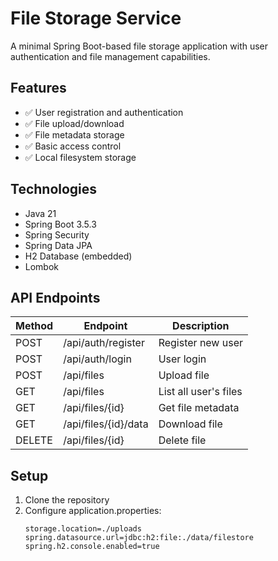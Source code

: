 # File Storage Service

A minimal Spring Boot-based file storage application with user authentication and file management capabilities.

## Features

- ✅ User registration and authentication
- ✅ File upload/download
- ✅ File metadata storage
- ✅ Basic access control
- ✅ Local filesystem storage

## Technologies

- Java 21
- Spring Boot 3.5.3
- Spring Security
- Spring Data JPA
- H2 Database (embedded)
- Lombok

## API Endpoints

| Method | Endpoint                | Description                     |
|--------|-------------------------|---------------------------------|
| POST   | /api/auth/register      | Register new user               |
| POST   | /api/auth/login         | User login                      |
| POST   | /api/files              | Upload file                     |
| GET    | /api/files              | List all user's files           |
| GET    | /api/files/{id}         | Get file metadata               |
| GET    | /api/files/{id}/data    | Download file                   |
| DELETE | /api/files/{id}         | Delete file                     |

## Setup

1. Clone the repository
2. Configure application.properties:
   ```properties
   storage.location=./uploads
   spring.datasource.url=jdbc:h2:file:./data/filestore
   spring.h2.console.enabled=true
   ```